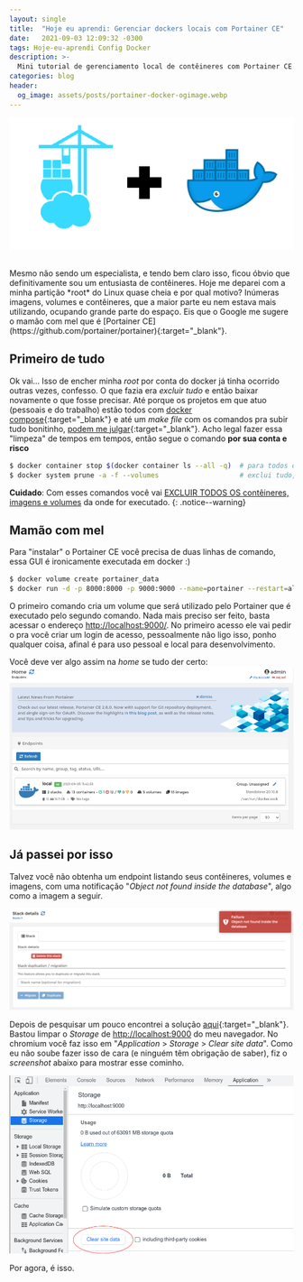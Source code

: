 ```yaml
---
layout: single
title:  "Hoje eu aprendi: Gerenciar dockers locais com Portainer CE"
date:   2021-09-03 12:09:32 -0300
tags: Hoje-eu-aprendi Config Docker
description: >-
  Mini tutorial de gerenciamento local de contêineres com Portainer CE.
categories: blog
header:
  og_image: assets/posts/portainer-docker-ogimage.webp
---
```


![Portainer + Docker](/assets/posts/portainer+docker.webp)

<br/>
Mesmo não sendo um especialista, e tendo bem claro isso, ficou óbvio que definitivamente sou um
entusiasta de contêineres. Hoje me deparei com a minha partição *root* do Linux quase cheia e por
qual motivo? Inúmeras imagens, volumes e contêineres, que a maior parte eu nem estava mais
utilizando, ocupando grande parte do espaço. Eis que o Google me sugere o mamão com mel que é
[Portainer CE](https://github.com/portainer/portainer){:target="_blank"}.
<!-- excerpt-separator -->

## Primeiro de tudo

Ok vai... Isso de encher minha *root* por conta do docker já tinha ocorrido outras vezes, confesso.
O que fazia era *excluir tudo* e então baixar novamente o que fosse precisar. Até porque os
projetos em que atuo (pessoais e do trabalho) estão todos com
[docker compose](https://docs.docker.com/compose/){:target="_blank"} e até um *make file* com os
comandos pra subir tudo bonitinho,
[podem me julgar](https://youtu.be/w-8A4DbXcy4){:target="_blank"}. Acho legal fazer essa "limpeza"
de tempos em tempos, então segue o comando **por sua conta e risco**

```bash
$ docker container stop $(docker container ls --all -q)  # para todos os containers
$ docker system prune -a -f --volumes                    # exclui tudo, CUIDADO!
```
**Cuidado**: Com esses comandos você vai <u>EXCLUIR TODOS OS contêineres, imagens e volumes</u>
da onde for executado.
{: .notice--warning}

## Mamão com mel

Para "instalar" o Portainer CE você precisa de duas linhas de comando, essa GUI é ironicamente
executada em docker :)

```bash
$ docker volume create portainer_data
$ docker run -d -p 8000:8000 -p 9000:9000 --name=portainer --restart=always -v /var/run/docker.sock:/var/run/docker.sock -v portainer_data:/data portainer/portainer-ce
```

O primeiro comando cria um volume que será utilizado pelo Portainer que é executado pelo segundo
comando. Nada mais preciso ser feito, basta acessar o endereço <http://localhost:9000/>. No
primeiro acesso ele vai pedir o pra você criar um login de acesso, pessoalmente não ligo isso,
ponho qualquer coisa, afinal é para uso pessoal e local para desenvolvimento.

Você deve ver algo assim na *home* se tudo der certo:
![Portainer Home](/assets/posts/portainer-home.webp)

## Já passei por isso

Talvez você não obtenha um endpoint listando seus contêineres, volumes e imagens, com uma
notificação "*Object not found inside the database*", algo como a imagem a seguir.

![Portainer Error](/assets/posts/portainer-error.webp)

Depois de pesquisar um pouco encontrei a solução
[aqui](https://github.com/portainer/portainer/issues/3562#issuecomment-620579326){:target="_blank"}.
Bastou limpar o *Storage* de <http://localhost:9000> do meu navegador. No chromium você faz isso em
"*Application* > *Storage* > *Clear site data*". Como eu não soube fazer isso de cara (e ninguém
têm obrigação de saber), fiz o *screenshot* abaixo para mostrar esse cominho.

![Clear Storage](/assets/posts/clear-storage.webp)

Por agora, é isso.

